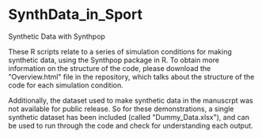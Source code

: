 # SynthData_in_Sport
Synthetic Data with Synthpop

These R scripts relate to a series of simulation conditions for making synthetic data, using the Synthpop package in R. To obtain more information on the structure of the code, please download the "Overview.html" file in the repository, which talks about the structure of the code for each simulation condition. 

Additionally, the dataset used to make synthetic data in the manuscrpt was not available for public release. So for these demonstrations, a single synthetic dataset has been included (called "Dummy_Data.xlsx"), and can be used to run through the code and check for understanding each output. 
